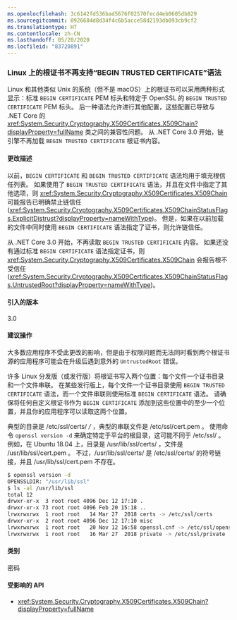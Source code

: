 ```yaml
---
ms.openlocfilehash: 3c6142fd536bad5676f02570fecd4eb0605db829
ms.sourcegitcommit: 0926684d8d34f4c6b5acce58d2193db093cb9cf2
ms.translationtype: HT
ms.contentlocale: zh-CN
ms.lasthandoff: 05/20/2020
ms.locfileid: "83720891"
---
```

### <a name="begin-trusted-certificate-syntax-no-longer-supported-for-root-certificates-on-linux"></a>Linux 上的根证书不再支持“BEGIN TRUSTED CERTIFICATE”语法

Linux 和其他类似 Unix 的系统（但不是 macOS）上的根证书可以采用两种形式显示：标准 `BEGIN CERTIFICATE` PEM 标头和特定于 OpenSSL 的 `BEGIN TRUSTED CERTIFICATE` PEM 标头。 后一种语法允许进行其他配置，这些配置已导致与 .NET Core 的 <xref:System.Security.Cryptography.X509Certificates.X509Chain?displayProperty=fullName> 类之间的兼容性问题。 从 .NET Core 3.0 开始，链引擎不再加载 `BEGIN TRUSTED CERTIFICATE` 根证书内容。

#### <a name="change-description"></a>更改描述

以前，`BEGIN CERTIFICATE` 和 `BEGIN TRUSTED CERTIFICATE` 语法均用于填充根信任列表。 如果使用了 `BEGIN TRUSTED CERTIFICATE` 语法，并且在文件中指定了其他选项，则 <xref:System.Security.Cryptography.X509Certificates.X509Chain> 可能报告已明确禁止链信任 (<xref:System.Security.Cryptography.X509Certificates.X509ChainStatusFlags.ExplicitDistrust?displayProperty=nameWithType>)。 但是，如果在以前加载的文件中同时使用 `BEGIN CERTIFICATE` 语法指定了证书，则允许链信任。

从 .NET Core 3.0 开始，不再读取 `BEGIN TRUSTED CERTIFICATE` 内容。 如果还没有通过标准 `BEGIN CERTIFICATE` 语法指定证书，则 <xref:System.Security.Cryptography.X509Certificates.X509Chain> 会报告根不受信任 (<xref:System.Security.Cryptography.X509Certificates.X509ChainStatusFlags.UntrustedRoot?displayProperty=nameWithType>)。

#### <a name="version-introduced"></a>引入的版本

3.0

#### <a name="recommended-action"></a>建议操作

大多数应用程序不受此更改的影响，但是由于权限问题而无法同时看到两个根证书源的应用程序可能会在升级后遇到意外的 `UntrustedRoot` 错误。

许多 Linux 分发版（或发行版）将根证书写入两个位置：每个文件一个证书目录和一个文件串联。 在某些发行版上，每个文件一个证书目录使用 `BEGIN TRUSTED CERTIFICATE` 语法，而一个文件串联则使用标准 `BEGIN CERTIFICATE` 语法。 请确保将任何自定义根证书作为 `BEGIN CERTIFICATE` 添加到这些位置中的至少一个位置，并且你的应用程序可以读取这两个位置。

典型的目录是 /etc/ssl/certs/ */* ，典型的串联文件是 /etc/ssl/cert.pem  。 使用命令 `openssl version -d` 来确定特定于平台的根目录，这可能不同于 /etc/ssl/  。 例如，在 Ubuntu 18.04 上，目录是 /usr/lib/ssl/certs/  ，文件是 /usr/lib/ssl/cert.pem  。 不过，/usr/lib/ssl/certs/  是 /etc/ssl/certs/  的符号链接，并且 /usr/lib/ssl/cert.pem  不存在。

```bash
$ openssl version -d
OPENSSLDIR: "/usr/lib/ssl"
$ ls -al /usr/lib/ssl
total 12
drwxr-xr-x  3 root root 4096 Dec 12 17:10 .
drwxr-xr-x 73 root root 4096 Feb 20 15:18 ..
lrwxrwxrwx  1 root root   14 Mar 27  2018 certs -> /etc/ssl/certs
drwxr-xr-x  2 root root 4096 Dec 12 17:10 misc
lrwxrwxrwx  1 root root   20 Nov 12 16:58 openssl.cnf -> /etc/ssl/openssl.cnf
lrwxrwxrwx  1 root root   16 Mar 27  2018 private -> /etc/ssl/private
```

#### <a name="category"></a>类别

密码

#### <a name="affected-apis"></a>受影响的 API

- <xref:System.Security.Cryptography.X509Certificates.X509Chain?displayProperty=fullName>

<!--

#### Affected APIs

- `T:System.Security.Cryptography.X509Certificates.X509Chain`

-->
